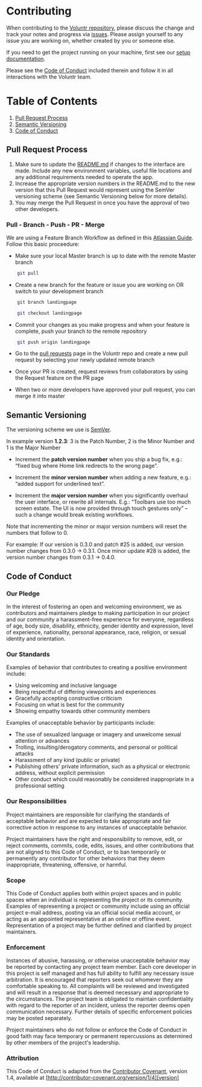 # Contributing

When contributing to the [Voluntr repository](https://github.com/hendricksonsarahl/voluntr), please discuss the change and track your notes and progress via [issues](https://github.com/hendricksonsarahl/voluntr/issues). Please assign yourself to any issue you are working on, whether created by you or someone else.

If you need to get the project running on your machine, first see our [setup documentation](https://github.com/hendricksonsarahl/voluntr/blob/master/SETUP.md).

Please see the [Code of Conduct](#code-of-conduct) included therein and follow it in all interactions with the Voluntr team.

# Table of Contents
1. [Pull Request Process](#pull-request-process)
2. [Semantic Versioning](#semantic-versioning)
3. [Code of Conduct](#code-of-conduct)

## Pull Request Process

1. Make sure to update the [README.md](https://github.com/hendricksonsarahl/voluntr/blob/master/README.md) if changes to the interface are made. Include any new environment 
   variables, useful file locations and any additional requirements needed to operate the app.
2. Increase the appropriate version numbers in the README.md to the new version that this
   Pull Request would represent using the SemVer versioning scheme (see Semantic Versioning below for more details). 
3. You may merge the Pull Request in once you have the approval of two other developers.

### Pull - Branch - Push - PR - Merge

We are using a Feature Branch Workflow as defined in this [Atlassian Guide](https://www.atlassian.com/git/tutorials/comparing-workflows#feature-branch-workflow). Follow this basic proceedure:

- Make sure your local Master branch is up to date with the remote Master branch

```sh
  	git pull
```
- Create a new branch for the feature or issue you are working on OR switch to your development branch

```sh
	git branch landingpage
```
```sh
	git checkout landingpage
```
- Commit your changes as you make progress and when your feature is complete, push your branch to the remote repository

```sh
	git push origin landingpage
```
- Go to the [pull requests](https://github.com/hendricksonsarahl/voluntr/pulls) page in the Voluntr repo and create a new pull request by selecting your newly updated remote branch

- Once your PR is created, request reviews from collaborators by using the Request feature on the PR page 

- When two or more developers have approved your pull request, you can merge it into master


## Semantic Versioning


The versioning scheme we use is [SemVer](http://semver.org/).

In example version **1.2.3**: 3 is the Patch Number, 2 is the Minor Number and 1 is the Major Number

* Increment the **patch version number** when you ship a bug fix, e.g.: “fixed bug where Home link redirects to the wrong page”.

* Increment the **minor version number** when adding a new feature, e.g.: “added support for underlined text”.

* Increment the **major version number** when you significantly overhaul the user interface, or rewrite all internals. E.g.: “Toolbars use too much screen estate. The UI is now provided through touch gestures only” – such a change would break existing workflows.

Note that incrementing the minor or major version numbers will reset the numbers that follow to 0. 

For example:
If our version is 0.3.0 and patch #25 is added, our version number changes from 0.3.0 -> 0.3.1. Once minor update #28 is added, the version number changes from 0.3.1 -> 0.4.0.

## Code of Conduct

### Our Pledge

In the interest of fostering an open and welcoming environment, we as
contributors and maintainers pledge to making participation in our project and
our community a harassment-free experience for everyone, regardless of age, body
size, disability, ethnicity, gender identity and expression, level of experience,
nationality, personal appearance, race, religion, or sexual identity and
orientation.

### Our Standards

Examples of behavior that contributes to creating a positive environment
include:

* Using welcoming and inclusive language
* Being respectful of differing viewpoints and experiences
* Gracefully accepting constructive criticism
* Focusing on what is best for the community
* Showing empathy towards other community members

Examples of unacceptable behavior by participants include:

* The use of sexualized language or imagery and unwelcome sexual attention or
advances
* Trolling, insulting/derogatory comments, and personal or political attacks
* Harassment of any kind (public or private)
* Publishing others' private information, such as a physical or electronic
  address, without explicit permission
* Other conduct which could reasonably be considered inappropriate in a
  professional setting

### Our Responsibilities

Project maintainers are responsible for clarifying the standards of acceptable
behavior and are expected to take appropriate and fair corrective action in
response to any instances of unacceptable behavior.

Project maintainers have the right and responsibility to remove, edit, or
reject comments, commits, code, edits, issues, and other contributions
that are not aligned to this Code of Conduct, or to ban temporarily or
permanently any contributor for other behaviors that they deem inappropriate,
threatening, offensive, or harmful.

### Scope

This Code of Conduct applies both within project spaces and in public spaces
when an individual is representing the project or its community. Examples of
representing a project or community include using an official project e-mail
address, posting via an official social media account, or acting as an appointed
representative at an online or offline event. Representation of a project may be
further defined and clarified by project maintainers.

### Enforcement

Instances of abusive, harassing, or otherwise unacceptable behavior may be
reported by contacting any project team member. Each core developer in this project is self managed and has full ability to fulfill any necessary issue arbitration. It is encouraged that reporters seek out whomever they are comfortable speaking to. All
complaints will be reviewed and investigated and will result in a response that
is deemed necessary and appropriate to the circumstances. The project team is
obligated to maintain confidentiality with regard to the reporter of an incident, unless the reporter deems open communication necessary.
Further details of specific enforcement policies may be posted separately.

Project maintainers who do not follow or enforce the Code of Conduct in good
faith may face temporary or permanent repercussions as determined by other
members of the project's leadership.

### Attribution

This Code of Conduct is adapted from the [Contributor Covenant][homepage], version 1.4,
available at [http://contributor-covenant.org/version/1/4][version]

[homepage]: http://contributor-covenant.org
[version]: http://contributor-covenant.org/version/1/4/